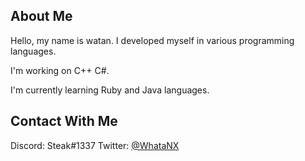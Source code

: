 ## About Me

Hello, my name is watan. I developed myself in various programming languages.

I'm working on C++ C#.

I'm currently learning Ruby and Java languages.

## Contact With Me

Discord: Steak#1337
Twitter: [@WhataNX](https://twitter.com/_watanbtw)
